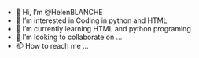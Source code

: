 - 👋 Hi, I’m @HelenBLANCHE
- 👀 I’m interested in Coding in python and HTML
- 🌱 I’m currently learning HTML and python programing
- 💞️ I’m looking to collaborate on ...
- 📫 How to reach me ...

<!---
HelenBLANCHE/HelenBLANCHE is a ✨ special ✨ repository because its `README.md` (this file) appears on your GitHub profile.
You can click the Preview link to take a look at your changes.
--->
